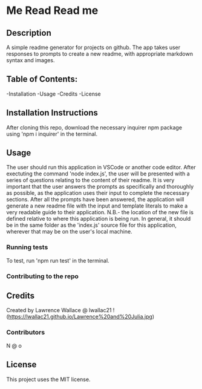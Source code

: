 # Me Read Read me

## Description
A simple readme generator for projects on github. The app takes user responses to prompts to create a new readme, with appropriate markdown syntax and images.

## Table of Contents:
-Installation
-Usage
-Credits
-License

## Installation Instructions
After cloning this repo, download the necessary inquirer npm package using 'npm i inquirer' in the terminal.

## Usage
The user should run this application in VSCode or another code editor. After exectuting the command 'node index.js', the user will be presented with a series of questions relating to the content of their readme. It is very important that the user answers the prompts as specifically and thoroughly as possible, as the application uses their input to complete the necessary sections. After all the prompts have been answered, the application will generate a new readme file with the input and template literals to make a very readable guide to their application. N.B.- the location of the new file is defined relative to where this application is being run. In general, it should be in the same folder as the 'index.js' source file for this application, wherever that may be on the user's local machine.

### Running tests
To test, run 'npm run test' in the terminal.

### Contributing to the repo

## Credits
Created by Lawrence Wallace @ lwallac21
!(https://lwallac21.github.io/Lawrence%20and%20Julia.jpg)


### Contributors
N @ o

## License
This project uses the MIT license.
